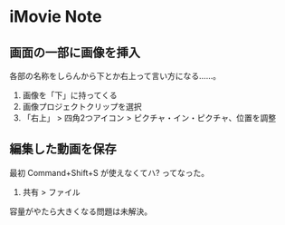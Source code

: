 iMovie Note
===

## 画面の一部に画像を挿入

各部の名称をしらんから下とか右上って言い方になる……。

1. 画像を「下」に持ってくる
1. 画像プロジェクトクリップを選択
1. 「右上」 > 四角2つアイコン > ピクチャ・イン・ピクチャ、位置を調整

## 編集した動画を保存

最初 Command+Shift+S が使えなくてハ? ってなった。

1. 共有 > ファイル

容量がやたら大きくなる問題は未解決。
